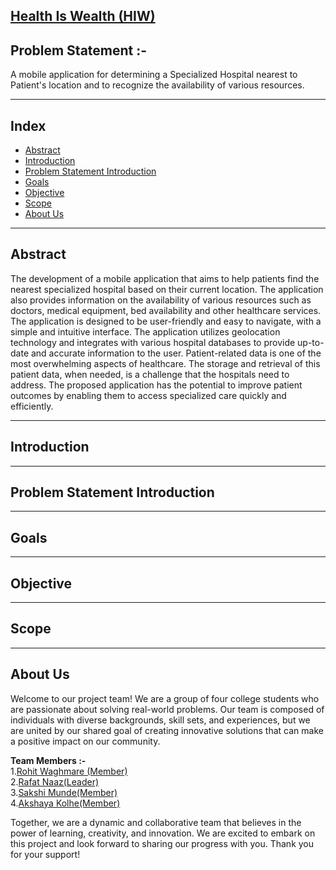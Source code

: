 
## [Health Is Wealth (HIW)](https://github.com/SAWASTHA/Creative-Tech-Brains)

## <strong> Problem Statement :-</strong><br>
A mobile application for determining a Specialized Hospital nearest to Patient's location and to recognize the availability of various resources.

<hr>

## Index

- [Abstract](#abstract)
- [Introduction](#introduction)
- [Problem Statement Introduction](#problem-statement-introduction)
- [Goals](#goals)
- [Objective](#objective)
- [Scope](#scope)
- [About Us](#about-us)


<hr>

## Abstract

The development of a mobile application that aims to help patients find the nearest specialized hospital based on their current location. The application also provides information on the availability of various resources such as doctors, medical equipment, bed availability and other healthcare services. The application is designed to be user-friendly and easy to navigate, with a simple and intuitive interface. The application utilizes geolocation technology and integrates with various hospital databases to provide up-to-date and accurate information to the user. 
Patient-related data is one of the most overwhelming aspects of healthcare. The storage and retrieval of this patient data, when needed, is a challenge that the hospitals need to address. The proposed application has the potential to improve patient outcomes by enabling them to access specialized care quickly and efficiently.

<hr>

## Introduction

<hr>


##  Problem Statement Introduction


<hr>


## Goals


<hr>


## Objective


<hr>


## Scope



<hr>


## About Us

Welcome to our project team! We are a group of four college students who are passionate about solving real-world problems. Our team is composed of individuals with diverse backgrounds, skill sets, and experiences, but we are united by our shared goal of creating innovative solutions that can make a positive impact on our community.

<strong> Team Members :-</strong><br>
1.[Rohit Waghmare (Member)](https://github.com/Rohitwaghmare7)<br>
2.[Rafat Naaz(Leader)](https://github.com/RafatNaaz25)<br>
3.[Sakshi Munde(Member)](https://github.com/sakshimunde18)<br>
4.[Akshaya Kolhe(Member)](https://github.com/AkshayaKolhe)<br>

Together, we are a dynamic and collaborative team that believes in the power of learning, creativity, and innovation. We are excited to embark on this project and look forward to sharing our progress with you. Thank you for your support!
